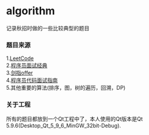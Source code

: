 # algorithm
记录秋招时做的一些比较典型的题目

### 题目来源
1.[LeetCode](https://leetcode-cn.com/)   
2.[程序员面试经典](https://www.nowcoder.com/ta/cracking-the-coding-interview)   
3.[剑指offer](https://www.nowcoder.com/ta/coding-interviews)   
4.[程序员代码面试指南](https://www.nowcoder.com/ta/programmer-code-interview-guide)   
5.其他重要的算法(排序，图，树的遍历，回溯，DP)   

### 关于工程
所有的题目都放到一个Qt工程中了，本人使用的Qt版本是Qt 5.9.6(Desktop_Qt_5_9_6_MinGW_32bit-Debug).